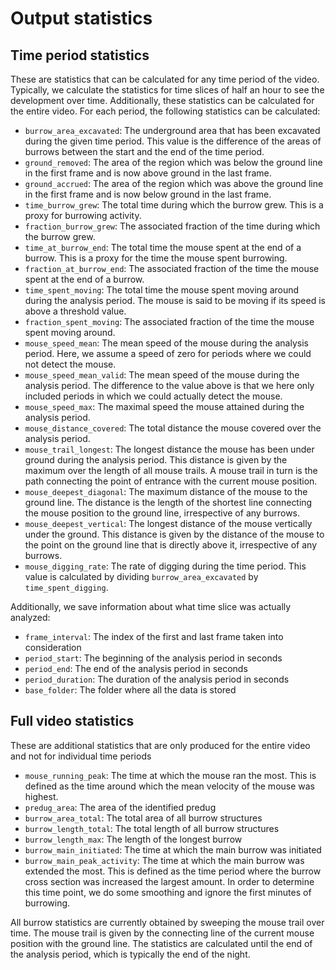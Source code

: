 # Output statistics

## Time period statistics
These are statistics that can be calculated for any time period of the video.
Typically, we calculate the statistics for time slices of half an hour to see the
development over time. Additionally, these statistics can be calculated for
the entire video.
For each period, the following statistics can be calculated:

* `burrow_area_excavated`: The underground area that has been excavated during
    the given time period. This value is the difference of the areas of burrows
    between the start and the end of the time period.   
* `ground_removed`: The area of the region which was below the ground line in the
    first frame and is now above ground in the last frame.
* `ground_accrued`: The area of the region which was above the ground line in the
    first frame and is now below ground in the last frame.
* `time_burrow_grew`: The total time during which the burrow grew. This is a
    proxy for burrowing activity.
* `fraction_burrow_grew`: The associated fraction of the time during which the
    burrow grew.
* `time_at_burrow_end`: The total time the mouse spent at the end of a burrow.
    This is a proxy for the time the mouse spent burrowing. 
* `fraction_at_burrow_end`: The associated fraction of the time the mouse spent
    at the end of a burrow.
* `time_spent_moving`: The total time the mouse spent moving around during the
    analysis period. The mouse is said to be moving if its speed is above a
    threshold value.
* `fraction_spent_moving`: The associated fraction of the time the mouse spent
    moving around.
* `mouse_speed_mean`: The mean speed of the mouse during the analysis period.
    Here, we assume a speed of zero for periods where we could not detect the
    mouse.
* `mouse_speed_mean_valid`: The mean speed of the mouse during the analysis period.
    The difference to the value above is that we here only included periods in
    which we could actually detect the mouse.
* `mouse_speed_max`: The maximal speed the mouse attained during the analysis
    period.
* `mouse_distance_covered`: The total distance the mouse covered over the
    analysis period.
* `mouse_trail_longest`: The longest distance the mouse has been under ground
    during the analysis period. This distance is given by the maximum over the
    length of all mouse trails. A mouse trail in turn is the path connecting
    the point of entrance with the current mouse position.
* `mouse_deepest_diagonal`: The maximum distance of the mouse to the ground
    line. The distance is the length of the shortest line connecting the mouse
    position to the ground line, irrespective of any burrows.
* `mouse_deepest_vertical`: The longest distance of the mouse vertically under
    the ground. This distance is given by the distance of the mouse to the point
    on the ground line that is directly above it, irrespective of any burrows.
* `mouse_digging_rate`: The rate of digging during the time period. This value
    is calculated by dividing `burrow_area_excavated` by `time_spent_digging`.
    
Additionally, we save information about what time slice was actually analyzed:

* `frame_interval`: The index of the first and last frame taken into consideration
* `period_start`: The beginning of the analysis period in seconds 
* `period_end`: The end of the analysis period in seconds 
* `period_duration`: The duration of the analysis period in seconds 
* `base_folder`: The folder where all the data is stored


## Full video statistics
These are additional statistics that are only produced for the entire video and 
not for individual time periods

* `mouse_running_peak`: The time at which the mouse ran the most. This is
    defined as the time around which the mean velocity of the mouse was highest.
* `predug_area`: The area of the identified predug
* `burrow_area_total`: The total area of all burrow structures
* `burrow_length_total`: The total length of all burrow structures  
* `burrow_length_max`: The length of the longest burrow
* `burrow_main_initiated`: The time at which the main burrow was initiated
* `burrow_main_peak_activity`: The time at which the main burrow was extended
    the most. This is defined as the time period where the burrow cross section
    was increased the largest amount. In order to determine this time point, we
    do some smoothing and ignore the first minutes of burrowing.

All burrow statistics are currently obtained by sweeping the mouse trail over
time.
The mouse trail is given by the connecting line of the current mouse position
with the ground line.
The statistics are calculated until the end of the analysis period, which is
typically the end of the night.